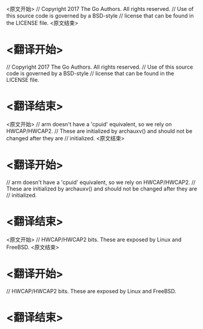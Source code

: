 
<原文开始>
// Copyright 2017 The Go Authors. All rights reserved.
// Use of this source code is governed by a BSD-style
// license that can be found in the LICENSE file.
<原文结束>

# <翻译开始>
// Copyright 2017 The Go Authors. All rights reserved.
// Use of this source code is governed by a BSD-style
// license that can be found in the LICENSE file.
# <翻译结束>


<原文开始>
// arm doesn't have a 'cpuid' equivalent, so we rely on HWCAP/HWCAP2.
// These are initialized by archauxv() and should not be changed after they are
// initialized.
<原文结束>

# <翻译开始>
// arm doesn't have a 'cpuid' equivalent, so we rely on HWCAP/HWCAP2.
// These are initialized by archauxv() and should not be changed after they are
// initialized.
# <翻译结束>


<原文开始>
// HWCAP/HWCAP2 bits. These are exposed by Linux and FreeBSD.
<原文结束>

# <翻译开始>
// HWCAP/HWCAP2 bits. These are exposed by Linux and FreeBSD.
# <翻译结束>

